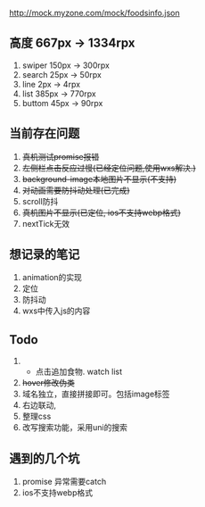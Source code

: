http://mock.myzone.com/mock/foodsinfo.json

## 高度 667px -> 1334rpx
1. swiper 150px -> 300rpx
2. search 25px -> 50rpx
3. line 2px -> 4rpx
4. list 385px -> 770rpx
5. buttom 45px -> 90rpx 


## 当前存在问题
1. ~~真机测试promise报错~~
2. ~~左侧栏点击反应过慢(已经定位问题,使用wxs解决.)~~
3. ~~background-image本地图片不显示(不支持)~~
4. ~~对动画需要防抖动处理(已完成)~~
5. scroll防抖
6. ~~真机图片不显示(已定位, ios不支持webp格式)~~
7. nextTick无效

## 想记录的笔记
1. animation的实现
2. 定位
3. 防抖动
4. wxs中传入js的内容


## Todo
1. + 点击追加食物. watch list
2. ~~hover修改伪类~~
3. 域名独立，直接拼接即可。包括image标签
4. 右边联动, 
5. 整理css
6. 改写搜索功能，采用uni的搜索

## 遇到的几个坑
1. promise 异常需要catch
2. ios不支持webp格式
